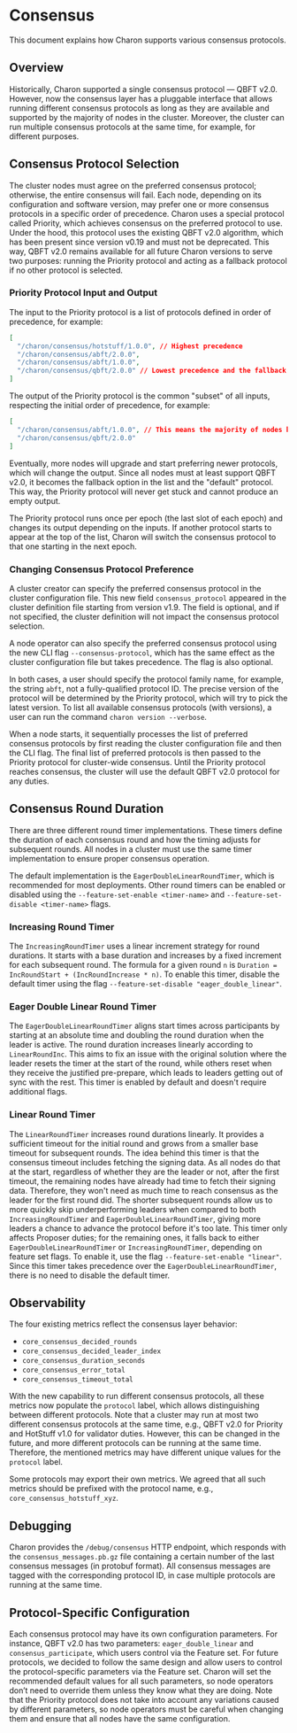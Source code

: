 # Consensus

This document explains how Charon supports various consensus protocols.

## Overview

Historically, Charon supported a single consensus protocol — QBFT v2.0. However, now the consensus layer has a pluggable interface that allows running different consensus protocols as long as they are available and supported by the majority of nodes in the cluster. Moreover, the cluster can run multiple consensus protocols at the same time, for example, for different purposes.

## Consensus Protocol Selection

The cluster nodes must agree on the preferred consensus protocol; otherwise, the entire consensus will fail. Each node, depending on its configuration and software version, may prefer one or more consensus protocols in a specific order of precedence. Charon uses a special protocol called Priority, which achieves consensus on the preferred protocol to use. Under the hood, this protocol uses the existing QBFT v2.0 algorithm, which has been present since version v0.19 and must not be deprecated. This way, QBFT v2.0 remains available for all future Charon versions to serve two purposes: running the Priority protocol and acting as a fallback protocol if no other protocol is selected.

### Priority Protocol Input and Output

The input to the Priority protocol is a list of protocols defined in order of precedence, for example:

```json
[
  "/charon/consensus/hotstuff/1.0.0", // Highest precedence
  "/charon/consensus/abft/2.0.0",
  "/charon/consensus/abft/1.0.0",
  "/charon/consensus/qbft/2.0.0" // Lowest precedence and the fallback protocol as it is always present
]
```

The output of the Priority protocol is the common "subset" of all inputs, respecting the initial order of precedence, for example:

```json
[
  "/charon/consensus/abft/1.0.0", // This means the majority of nodes have this protocol available
  "/charon/consensus/qbft/2.0.0"
]
```

Eventually, more nodes will upgrade and start preferring newer protocols, which will change the output. Since all nodes must at least support QBFT v2.0, it becomes the fallback option in the list and the "default" protocol. This way, the Priority protocol will never get stuck and cannot produce an empty output.

The Priority protocol runs once per epoch (the last slot of each epoch) and changes its output depending on the inputs. If another protocol starts to appear at the top of the list, Charon will switch the consensus protocol to that one starting in the next epoch.

### Changing Consensus Protocol Preference

A cluster creator can specify the preferred consensus protocol in the cluster configuration file. This new field `consensus_protocol` appeared in the cluster definition file starting from version v1.9. The field is optional, and if not specified, the cluster definition will not impact the consensus protocol selection.

A node operator can also specify the preferred consensus protocol using the new CLI flag `--consensus-protocol`, which has the same effect as the cluster configuration file but takes precedence. The flag is also optional.

In both cases, a user should specify the protocol family name, for example, the string `abft`, not a fully-qualified protocol ID. The precise version of the protocol will be determined by the Priority protocol, which will try to pick the latest version. To list all available consensus protocols (with versions), a user can run the command `charon version --verbose`.

When a node starts, it sequentially processes the list of preferred consensus protocols by first reading the cluster configuration file and then the CLI flag. The final list of preferred protocols is then passed to the Priority protocol for cluster-wide consensus. Until the Priority protocol reaches consensus, the cluster will use the default QBFT v2.0 protocol for any duties.

## Consensus Round Duration

There are three different round timer implementations. These timers define the duration of each consensus round and how the timing adjusts for subsequent rounds. All nodes in a cluster must use the same timer implementation to ensure proper consensus operation.

The default implementation is the `EagerDoubleLinearRoundTimer`, which is recommended for most deployments. Other round timers can be enabled or disabled using the `--feature-set-enable <timer-name>` and `--feature-set-disable <timer-name>` flags.

### Increasing Round Timer

The `IncreasingRoundTimer` uses a linear increment strategy for round durations. It starts with a base duration and increases by a fixed increment for each subsequent round. The formula for a given round `n` is `Duration = IncRoundStart + (IncRoundIncrease * n)`. To enable this timer, disable the default timer using the flag `--feature-set-disable "eager_double_linear"`.

### Eager Double Linear Round Timer

The `EagerDoubleLinearRoundTimer` aligns start times across participants by starting at an absolute time and doubling the round duration when the leader is active. The round duration increases linearly according to `LinearRoundInc`. This aims to fix an issue with the original solution where the leader resets the timer at the start of the round, while others reset when they receive the justified pre-prepare, which leads to leaders getting out of sync with the rest. This timer is enabled by default and doesn't require additional flags.

### Linear Round Timer

The `LinearRoundTimer` increases round durations linearly. It provides a sufficient timeout for the initial round and grows from a smaller base timeout for subsequent rounds. The idea behind this timer is that the consensus timeout includes fetching the signing data. As all nodes do that at the start, regardless of whether they are the leader or not, after the first timeout, the remaining nodes have already had time to fetch their signing data. Therefore, they won't need as much time to reach consensus as the leader for the first round did. The shorter subsequent rounds allow us to more quickly skip underperforming leaders when compared to both `IncreasingRoundTimer` and `EagerDoubleLinearRoundTimer`, giving more leaders a chance to advance the protocol before it's too late. This timer only affects Proposer duties; for the remaining ones, it falls back to either `EagerDoubleLinearRoundTimer` or `IncreasingRoundTimer`, depending on feature set flags. To enable it, use the flag `--feature-set-enable "linear"`. Since this timer takes precedence over the `EagerDoubleLinearRoundTimer`, there is no need to disable the default timer.

## Observability

The four existing metrics reflect the consensus layer behavior:

- `core_consensus_decided_rounds`
- `core_consensus_decided_leader_index`
- `core_consensus_duration_seconds`
- `core_consensus_error_total`
- `core_consensus_timeout_total`

With the new capability to run different consensus protocols, all these metrics now populate the `protocol` label, which allows distinguishing between different protocols. Note that a cluster may run at most two different consensus protocols at the same time, e.g., QBFT v2.0 for Priority and HotStuff v1.0 for validator duties. However, this can be changed in the future, and more different protocols can be running at the same time. Therefore, the mentioned metrics may have different unique values for the `protocol` label.

Some protocols may export their own metrics. We agreed that all such metrics should be prefixed with the protocol name, e.g., `core_consensus_hotstuff_xyz`.

## Debugging

Charon provides the `/debug/consensus` HTTP endpoint, which responds with the `consensus_messages.pb.gz` file containing a certain number of the last consensus messages (in protobuf format). All consensus messages are tagged with the corresponding protocol ID, in case multiple protocols are running at the same time.

## Protocol-Specific Configuration

Each consensus protocol may have its own configuration parameters. For instance, QBFT v2.0 has two parameters: `eager_double_linear` and `consensus_participate`, which users control via the Feature set. For future protocols, we decided to follow the same design and allow users to control the protocol-specific parameters via the Feature set. Charon will set the recommended default values for all such parameters, so node operators don’t need to override them unless they know what they are doing. Note that the Priority protocol does not take into account any variations caused by different parameters, so node operators must be careful when changing them and ensure that all nodes have the same configuration.